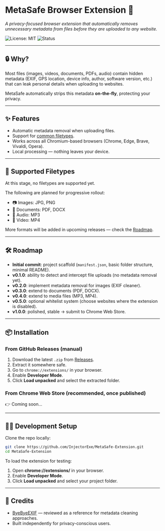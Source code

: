 # MetaSafe Browser Extension 🚀
*A privacy-focused browser extension that automatically removes unnecessary metadata from files before they are uploaded to any website.*

![License: MIT](https://img.shields.io/badge/License-MIT-yellow.svg)   ![Status](https://img.shields.io/badge/status-in_progress-orange)

---

## 🔒 Why?
Most files (images, videos, documents, PDFs, audio) contain hidden metadata (EXIF, GPS location, device info, author, software version, etc.) that can leak personal details when uploading to websites.

MetaSafe automatically strips this metadata **on-the-fly**, protecting your privacy.

---

## ✨ Features
- Automatic metadata removal when uploading files.
- Support for [common filetypes](#-supported-filetypes).
- Works across all Chromium-based browsers (Chrome, Edge, Brave, Vivaldi, Opera).
- Local processing — nothing leaves your device.

---

## 📂 Supported Filetypes
At this stage, no filetypes are supported yet.

The following are planned for progressive rollout:
- 📷 Images: JPG, PNG
- 📄 Documents: PDF, DOCX
- 🎵 Audio: MP3
- 🎥 Video: MP4

More formats will be added in upcoming releases — check the [Roadmap](#-roadmap).

---

## 🛠️ Roadmap
- **Initial commit**: project scaffold (`manifest.json`, basic folder structure, minimal README).
- **v0.1.0**: ability to detect and intercept file uploads (no metadata removal yet).
- **v0.2.0**: implement metadata removal for images (EXIF cleaner).
- **v0.3.0**: extend to documents (PDF, DOCX).
- **v0.4.0**: extend to media files (MP3, MP4).
- **v0.5.0**: optional whitelist system (choose websites where the extension is disabled).
- **v1.0.0**: polished, stable → submit to Chrome Web Store.

---

## 📦 Installation
### From GitHub Releases (manual)
1. Download the latest `.zip` from [Releases](https://github.com/InjectorExe/MetaSafe-Extension/releases).
2. Extract it somewhere safe.
3. Go to `chrome://extensions/` in your browser.
4. Enable **Developer Mode**.
5. Click **Load unpacked** and select the extracted folder.

### From Chrome Web Store (recommended, once published)
👉 Coming soon…

---


## 🧑‍💻 Development Setup
Clone the repo locally:

```bash
git clone https://github.com/InjectorExe/MetaSafe-Extension.git
cd MetaSafe-Extension
```
To load the extension for testing:

1. Open **chrome://extensions/** in your browser.
2. Enable **Developer Mode**.
3. Click **Load unpacked** and select your project folder.

---

## 🤝 Credits
- [ByeByeEXIF](https://github.com/FoxRefire/ByeByeEXIF) — reviewed as a reference for metadata cleaning approaches.
- Built independently for privacy-conscious users.
